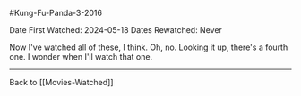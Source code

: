 #Kung-Fu-Panda-3-2016

Date First Watched:  2024-05-18
Dates Rewatched:  Never

Now I've watched all of these, I think.  Oh, no.  Looking it up, there's a fourth one.  I wonder when I'll watch that one.

---
Back to [[Movies-Watched]]